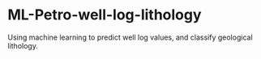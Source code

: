 # ML-Petro-well-log-lithology
Using machine learning to predict well log values, and classify geological lithology.
